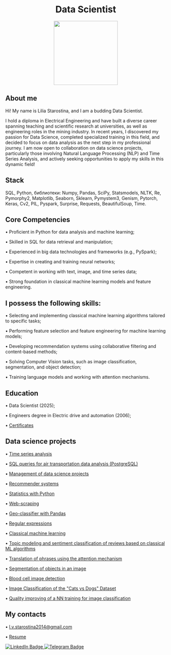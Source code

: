 <h1 style="theader" align="center">
Data Scientist
</h1>

<div id="header" align="center">
  <img src="https://media4.giphy.com/media/v1.Y2lkPTc5MGI3NjExOGd2czg4bTlzem91bWh6Zmp3czUwc3pxMWVsdDc3MmxkN28xc2tiOCZlcD12MV9pbnRlcm5hbF9naWZfYnlfaWQmY3Q9Zw/SvckSy7fFviqrq8ClF/giphy.gif" width="200" height="200"/>
</div>

## About me
Hi! My name is Lilia Starostina, and I am a budding Data Scientist.

I hold a diploma in Electrical Engineering and have built a diverse career spanning teaching and scientific research at universities, as well as engineering roles in the mining industry. In recent years, I discovered my passion for Data Science, completed specialized training in this field, and decided to focus on data analysis as the next step in my professional journey. I am now open to collaboration on data science projects, particularly those involving Natural Language Processing (NLP) and Time Series Analysis, and actively seeking opportunities to apply my skills in this dynamic field!

## Stack
SQL, Python, библиотеки: Numpy, Pandas, SciPy, Statsmodels, NLTK, Re, Pymorphy2, Matplotlib, Seaborn, Sklearn, Pymystem3, Genism, Pytorch, Keras, Cv2, PIL, Pyspark, Surprise, Requests, BeautifulSoup, Time.

## Core Competencies
•	Proficient in Python for data analysis and machine learning;

•	Skilled in SQL for data retrieval and manipulation;

•	Experienced in big data technologies and frameworks (e.g., PySpark);

•	Expertise in creating and training neural networks;

•	Competent in working with text, image, and time series data;

•	Strong foundation in classical machine learning models and feature engineering.

## I possess the following skills: 

• Selecting and implementing classical machine learning algorithms tailored to specific tasks;

• Performing feature selection and feature engineering for machine learning models;

• Developing recommendation systems using collaborative filtering and content-based methods;

• Solving Computer Vision tasks, such as image classification, segmentation, and object detection;

• Training language models and working with attention mechanisms.

## Education
• Data Scientist (2025);
  
• Engineers degree in Electric drive and automation (2006);

• [Certificates](https://github.com/StarostinaLV/StarostinaLV.github.io/tree/main/Certificates)

## Data science projects

• [Time series analysis](https://github.com/StarostinaLV/Time-series/tree/main)

• [SQL queries for air transportation data analysis (PostgreSQL)](https://github.com/StarostinaLV/SQL)

• [Management of data science projects](https://github.com/StarostinaLV/Management-of-DS-projects)

• [Recommender systems](https://github.com/StarostinaLV/Recommender-systems)

• [Statistics with Python](https://github.com/StarostinaLV/Statistics-with-Python)

• [Web-scraping](https://github.com/StarostinaLV/Web-scraping/tree/main)

• [Geo-classifier with Pandas](https://github.com/StarostinaLV/Geo-classifier-with-Pandas)

• [Regular expressions](https://github.com/StarostinaLV/Regular-expressions)

• [Classical machine learning](https://github.com/StarostinaLV/Classical-machine-learning/tree/main)

• [Topic modeling and sentiment classification of reviews based on classical ML algorithms](https://github.com/StarostinaLV/Topic-modeling-and-sentiment-classification-of-review-based-on-ML-algo)

• [Translation of phrases using the attention mechanism](https://github.com/StarostinaLV/Translation-of-phrases-using-the-attention-mechanism/tree/main)

• [Segmentation of objects in an image](https://github.com/StarostinaLV/Segmentation-of-objects-in-an-image/tree/main)

• [Blood cell image detection](https://github.com/StarostinaLV/Blood-cell-image-detection)

• [Image Classification of the "Cats vs Dogs" Dataset](https://github.com/StarostinaLV/Image-Classification-of-the-CatsvsDogs-Dataset)

• [Quality improving of a NN training for image classification](https://github.com/StarostinaLV/Quality-improving-of-a-NN-training-for-image-classification)


## My contacts
• l.v.starostina2014@gmail.com

• [Resume](https://github.com/StarostinaLV/StarostinaLV.github.io/blob/main/%D0%A0%D0%B5%D0%B7%D1%8E%D0%BC%D0%B5_%D0%A1%D1%82%D0%B0%D1%80%D0%BE%D1%81%D1%82%D0%B8%D0%BD%D0%B0%20%D0%9B.%D0%92_DS.pdf)

<div id="badges">
  <a href="https://www.linkedin.com/in/lilia-starostina-b3a49b226">
    <img src="https://img.shields.io/badge/LinkedIn-blue?style=for-the-badge&logo=linkedin&logoColor=white" alt="LinkedIn Badge"/>
  </a>
  <a href="https://t.me/Lily_Val">
    <img src="https://img.shields.io/badge/Telegram-blue?style=for-the-badge&logo=telegram&logoColor=white" alt="Telegram Badge"/>
  </a>
</div>
